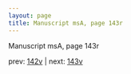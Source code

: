 ```yaml
---
layout: page
title: Manuscript msA, page 143r
---
```


Manuscript msA, page 143r

prev:  [142v](../142v) | next:  [143v](../143v)